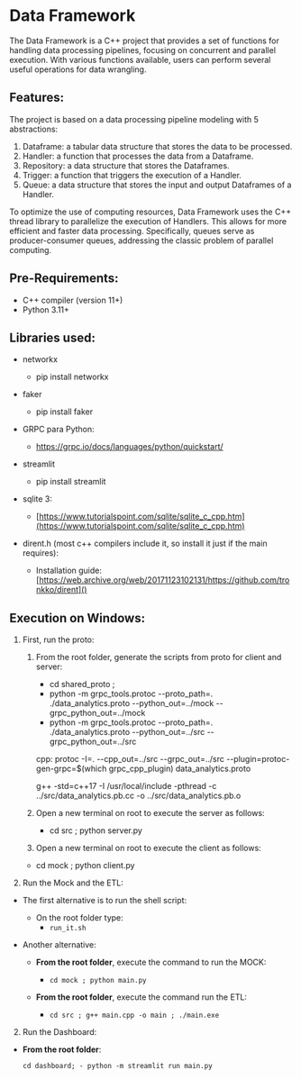 # Data Framework

The Data Framework is a C++ project that provides a set of functions for handling data processing pipelines, focusing on concurrent and parallel execution. With various functions available, users can perform several useful operations for data wrangling.

## Features:

The project is based on a data processing pipeline modeling with 5 abstractions:

1. Dataframe: a tabular data structure that stores the data to be processed.
2. Handler: a function that processes the data from a Dataframe.
3. Repository: a data structure that stores the Dataframes.
4. Trigger: a function that triggers the execution of a Handler.
5. Queue: a data structure that stores the input and output Dataframes of a Handler.

To optimize the use of computing resources, Data Framework uses the C++ thread library to parallelize the execution of Handlers. This allows for more efficient and faster data processing. Specifically, queues serve as producer-consumer queues, addressing the classic problem of parallel computing.

## Pre-Requirements:

- C++ compiler (version 11+)
- Python 3.11+

## Libraries used:

- networkx
  - pip install networkx

- faker
  - pip install faker

- GRPC para Python:
  - https://grpc.io/docs/languages/python/quickstart/


- streamlit

  - pip install streamlit
- sqlite 3:

  - [https://www.tutorialspoint.com/sqlite/sqlite_c_cpp.htm](https://www.tutorialspoint.com/sqlite/sqlite_c_cpp.htm)
- dirent.h (most c++ compilers include it, so install it just if the main requires):

  - Installation guide: [https://web.archive.org/web/20171123102131/https://github.com/tronkko/dirent]()

## Execution on Windows:

1. First, run the proto:

   1. From the root folder, generate the scripts from proto for client and server:

      - cd shared_proto ;
      - python -m grpc_tools.protoc --proto_path=. ./data_analytics.proto --python_out=../mock --grpc_python_out=../mock
      - python -m grpc_tools.protoc --proto_path=. ./data_analytics.proto --python_out=../src --grpc_python_out=../src

      cpp:
       protoc -I=. --cpp_out=../src --grpc_out=../src --plugin=protoc-gen-grpc=$(which grpc_cpp_plugin) data_analytics.proto

      g++ -std=c++17 -I /usr/local/include -pthread -c ../src/data_analytics.pb.cc -o ../src/data_analytics.pb.o
      <!-- g++ -std=c++17 -I /usr/local/include -pthread -c ../src/data_analytics.grpc.pb.cc -o ../src/data_analytics.grpc.pb.o
      g++ -std=c++17 -I /usr/local/include -pthread -c ../src/server.cpp -o ../src/server.o
      g++ -std=c++17 -L /usr/local/lib -pthread ../src/data_analytics.pb.o ../src/data_analytics.grpc.pb.o ../src/server.o -o DataAnalyticsServer -lgrpc++ -lprotobuf -lpthread -->


   2. Open a new terminal on root to execute the server as follows:
      - cd src ; python server.py
    3. Open a new terminal on root to execute the client as follows:
      - cd mock ; python client.py
2. Run the Mock and the ETL:

- The first alternative is to run the shell script:

  - On the root folder type:
    - `run_it.sh`
- Another alternative:

  - **From the root folder**, execute the command to run the MOCK:

    - `cd mock ; python main.py`
  - **From the root folder**, execute the command run the ETL:

    - `cd src ; g++ main.cpp -o main ; ./main.exe`

2. Run the Dashboard:

- **From the root folder**:

  `cd dashboard; - python -m streamlit run main.py`
